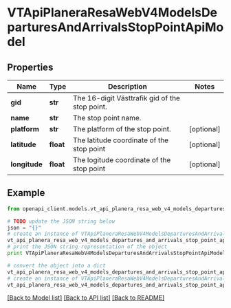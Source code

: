 # VTApiPlaneraResaWebV4ModelsDeparturesAndArrivalsStopPointApiModel


## Properties
Name | Type | Description | Notes
------------ | ------------- | ------------- | -------------
**gid** | **str** | The 16-digit Västtrafik gid of the stop point. | 
**name** | **str** | The stop point name. | 
**platform** | **str** | The platform of the stop point. | [optional] 
**latitude** | **float** | The latitude coordinate of the stop point | [optional] 
**longitude** | **float** | The logitude coordinate of the stop point | [optional] 

## Example

```python
from openapi_client.models.vt_api_planera_resa_web_v4_models_departures_and_arrivals_stop_point_api_model import VTApiPlaneraResaWebV4ModelsDeparturesAndArrivalsStopPointApiModel

# TODO update the JSON string below
json = "{}"
# create an instance of VTApiPlaneraResaWebV4ModelsDeparturesAndArrivalsStopPointApiModel from a JSON string
vt_api_planera_resa_web_v4_models_departures_and_arrivals_stop_point_api_model_instance = VTApiPlaneraResaWebV4ModelsDeparturesAndArrivalsStopPointApiModel.from_json(json)
# print the JSON string representation of the object
print VTApiPlaneraResaWebV4ModelsDeparturesAndArrivalsStopPointApiModel.to_json()

# convert the object into a dict
vt_api_planera_resa_web_v4_models_departures_and_arrivals_stop_point_api_model_dict = vt_api_planera_resa_web_v4_models_departures_and_arrivals_stop_point_api_model_instance.to_dict()
# create an instance of VTApiPlaneraResaWebV4ModelsDeparturesAndArrivalsStopPointApiModel from a dict
vt_api_planera_resa_web_v4_models_departures_and_arrivals_stop_point_api_model_form_dict = vt_api_planera_resa_web_v4_models_departures_and_arrivals_stop_point_api_model.from_dict(vt_api_planera_resa_web_v4_models_departures_and_arrivals_stop_point_api_model_dict)
```
[[Back to Model list]](../README.md#documentation-for-models) [[Back to API list]](../README.md#documentation-for-api-endpoints) [[Back to README]](../README.md)


